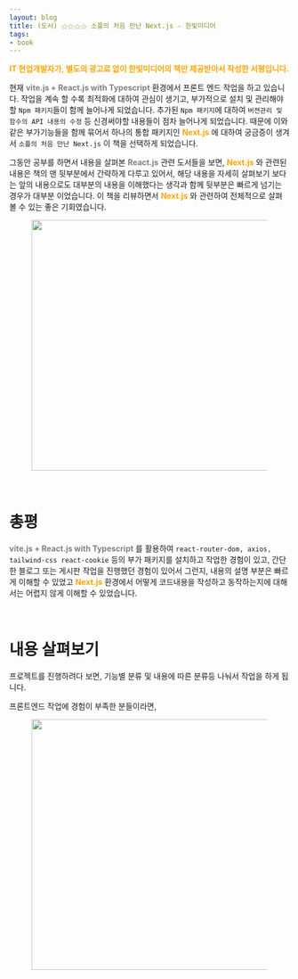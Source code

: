 ```yaml
---
layout: blog
title: (도서) ⚝⚝⚝⚝ 소플의 처음 만난 Next.js - 한빛미디어 
tags:
- book
---
```


**<span style="color:orange">IT 현업개발자가, 별도의 광고료 없이 한빛미디어의 책만 제공받아서 작성한 서평입니다.</span>**


현재 **<span style="color:gray">vite.js + React.js with Typescript</span>** 환경에서 프론트 엔드 작업을 하고 있습니다. 작업을 계속 할 수록 최적화에 대하여 관심이 생기고, 부가적으로 설치 및 관리해야 할 `Npm 패키지`들이 함께 늘어나게 되었습니다. 추가된 `Npm 패키지`에 대하여 `버젼관리 및 함수의 API 내용의 수정` 등 신경써야할 내용들이 점차 늘어나게 되었습니다. 때문에 이와같은 부가기능들을 함께 묶어서 하나의 통합 패키지인 **<span style="color:orange">Next.js</span>** 에 대하여 궁금증이 생겨서 `소플의 처음 만난 Next.js` 이 책을 선택하게 되었습니다.

그동안 공부를 하면서 내용을 살펴본 **<span style="color:gray">React.js</span>** 관련 도서들을 보면, **<span style="color:orange">Next.js</span>** 와 관련된 내용은 책의 맨 뒷부분에서 간략하게 다루고 있어서, 해당 내용을 자세히 살펴보기 보다는 앞의 내용으로도 대부분의 내용을 이해했다는 생각과 함께 뒷부분은 빠르게 넘기는 경우가 대부분 이었습니다. 이 책을 리뷰하면서 **<span style="color:orange">Next.js</span>** 와 관련하여 전체적으로 살펴볼 수 있는 좋은 기회였습니다.

<figure class="align-center">
  <p style="text-align: center">
  <img width="450px" src="{{site.baseurl}}/assets/book/first-met-nextjs.jpg">
  </p>
</figure>

<br/>

# 총평
**<span style="color:gray">vite.js + React.js with Typescript</span>** 를 활용하여  `react-router-dom, axios, tailwind-css react-cookie` 등의 부가 패키지를 설치하고 작업한 경험이 있고, 간단한 블로그 또는 게시판 작업을 진행했던 경험이 있어서 그런지, 내용의 설명 부분은 빠르게 이해할 수 있었고 **<span style="color:orange">Next.js</span>** 환경에서 어떻게 코드내용을 작성하고 동작하는지에 대해서는 어렵지 않게 이해할 수 있었습니다.

<br/>

# 내용 살펴보기
프로젝트를 진행하려다 보면, 기능별 분류 및 내용에 따른 분류등 나눠서 작업을 하게 됩니다.

프론트엔드 작업에 경험이 부족한 분들이라면, 
<figure class="align-center">
  <p style="text-align: center">
  <img width="450px" src="{{site.baseurl}}/assets/book/first-met-nextjs.jpg">
  </p>
</figure>


